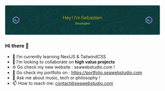 ![Header](./github-header-image.png) 

### Hi there 👋

- 🌱 I’m currently learning NextJS & TailwindCSS
- 👯 I’m looking to collaborate on **high value projects**
- 🌐 Go check my new website : seawebstudio.com  !
- 🎨 Go check my portfolio on : https://portfolio.seawebstudio.com
- 💬 Ask me about music, tech or philosophy !
- 📫 How to reach me: contact@seawebstudio.com

<!--
**beseb/beseb** is a ✨ _special_ ✨ repository because its `README.md` (this file) appears on your GitHub profile.

Here are some ideas to get you started:

- 🔭 I’m currently working on ...
- 🌱 I’m currently learning ...
- 👯 I’m looking to collaborate on ...
- 🤔 I’m looking for help with ...
- 💬 Ask me about ...
- 📫 How to reach me: ...
- 😄 Pronouns: ...
- ⚡ Fun fact: ...
-->
